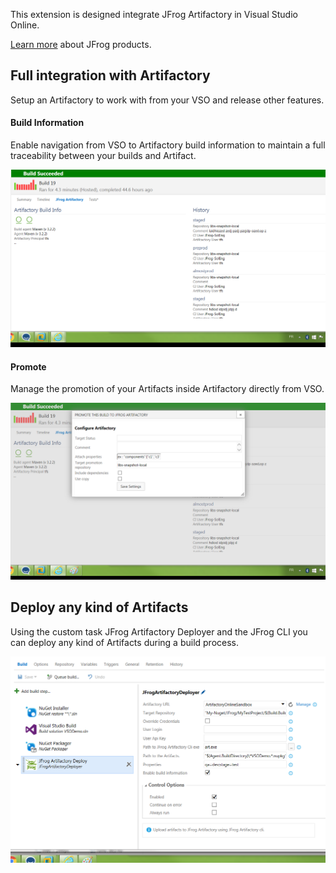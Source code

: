 This extension is designed integrate JFrog Artifactory in Visual Studio Online.

[Learn more](https://www.jfrog.com) about JFrog products.

## Full integration with Artifactory

Setup an Artifactory to work with from your VSO and release other features.

#### Build Information

Enable navigation from VSO to Artifactory build information to maintain a full traceability between your builds and Artifact.

![BuildInfo](images/screenshotBuildInfo.png)

#### Promote

Manage the promotion of your Artifacts inside Artifactory directly from VSO.

![menu](images/screenshotPromote.png)

## Deploy any kind of Artifacts

Using the custom task JFrog Artifactory Deployer and the JFrog CLI you can deploy any kind of Artifacts during a build process.

![details](images/screenshotTask.png)

